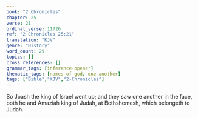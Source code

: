 ```yaml
---
book: "2 Chronicles"
chapter: 25
verse: 21
ordinal_verse: 11726
ref: "2 Chronicles 25:21"
translation: "KJV"
genre: "History"
word_count: 29
topics: []
cross_references: []
grammar_tags: [inference-opener]
thematic_tags: [names-of-god, one-another]
tags: ["Bible","KJV","2-Chronicles"]
---
```

So Joash the king of Israel went up; and they saw one another in the face, both he and Amaziah king of Judah, at Bethshemesh, which belongeth to Judah.
